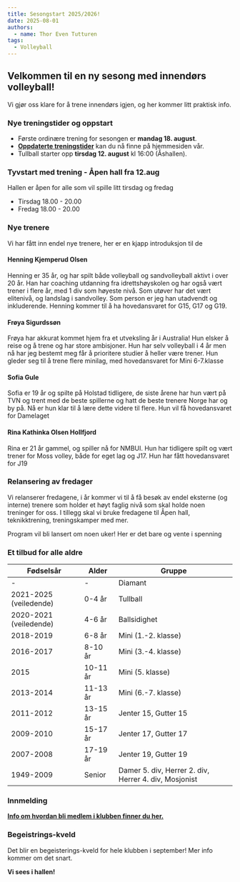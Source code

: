 ```yaml
---
title: Sesongstart 2025/2026!
date: 2025-08-01
authors:
  - name: Thor Even Tutturen
tags:
  - Volleyball
---
```


## Velkommen til en ny sesong med innendørs volleyball!

Vi gjør oss klare for å trene innendørs igjen, og her kommer litt praktisk info.

### Nye treningstider og oppstart

- Første ordinære trening for sesongen er **mandag 18. august**.
- **[Oppdaterte treningstider](/lag)** kan du nå finne på hjemmesiden vår.
- Tullball starter opp **tirsdag 12. august** kl 16:00 (Åshallen).

### Tyvstart med trening - Åpen hall fra 12.aug

Hallen er åpen for alle som vil spille litt tirsdag og fredag 

* Tirsdag 18.00 - 20.00
* Fredag 18.00 - 20.00

### Nye trenere

Vi har fått inn endel nye trenere, her er en kjapp introduksjon til de

#### Henning Kjemperud Olsen
 Henning er 35 år, og har spilt både volleyball og sandvolleyball aktivt i over 20 år. Han har coaching utdanning fra idrettshøyskolen og har også vært trener i flere år, med 1 div som høyeste nivå. Som utøver har det vært elitenivå, og landslag i sandvolley. Som person er jeg han utadvendt og inkluderende. Henning kommer til å ha hovedansvaret for G15, G17 og G19.

#### Frøya Sigurdssøn 
Frøya har akkurat kommet hjem fra et utveksling år i Australia! Hun elsker å reise og å trene og har store ambisjoner. Hun har selv volleyball i 4 år men nå har jeg bestemt meg får å prioritere studier å heller være trener. Hun gleder seg til å trene flere minilag, med hovedansvaret for Mini 6-7.klasse

#### Sofia Gule 
Sofia er 19 år og spilte på Holstad tidligere, de siste årene har hun vært på TVN og trent med de beste spillerne og hatt de beste trenere Norge har og by på. Nå er hun klar til å lære dette videre til flere. Hun vil få hovedansvaret for Damelaget

#### Rina Kathinka Olsen Hollfjord
Rina er 21 år gammel, og spiller nå for NMBUI. Hun har tidligere spilt og vært trener for Moss volley, både for eget lag og J17. Hun har fått hovedansvaret for J19

### Relansering av fredager

Vi relanserer fredagene, i år kommer vi til å få besøk av endel eksterne (og interne) trenere som holder et høyt faglig nivå som skal holde noen treninger for oss. 
I tillegg skal vi bruke fredagene til Åpen hall, teknikktrening, treningskamper med mer. 

Program vil bli lansert om noen uker! Her er det bare og vente i spenning

### Et tilbud for alle aldre

| Fødselsår              | Alder    | Gruppe                                                |
| ---------------------- | -------- | ----------------------------------------------------- |
| -                      | -        | Diamant                                               |
| 2021-2025 (veiledende) | 0-4 år   | Tullball                                              |
| 2020-2021 (veiledende) | 4-6 år   | Ballsidighet                                          |
| 2018-2019              | 6-8 år   | Mini (1.-2. klasse)                                   |
| 2016-2017              | 8-10 år  | Mini (3.-4. klasse)                                   |
| 2015                   | 10-11 år | Mini (5. klasse)                                      |
| 2013-2014              | 11-13 år | Mini (6.-7. klasse)                                   |
| 2011-2012              | 13-15 år | Jenter 15, Gutter 15                                  |
| 2009-2010              | 15-17 år | Jenter 17, Gutter 17                                  |
| 2007-2008              | 17-19 år | Jenter 19, Gutter 19                                  |
| 1949-2009              | Senior   | Damer 5. div, Herrer 2. div, Herrer 4. div, Mosjonist |

### Innmelding

**[Info om hvordan bli medlem i klubben finner du her.](/bli-medlem)**

### Begeistrings-kveld

Det blir en begeisterings-kveld for hele klubben i september! Mer info kommer om
det snart.

**Vi sees i hallen!**
